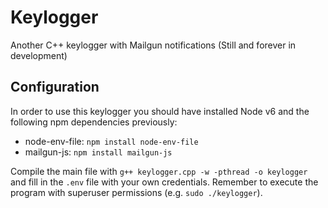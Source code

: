 # Keylogger
Another C++ keylogger with Mailgun notifications (Still and forever in development)
## Configuration
In order to use this keylogger you should have installed Node v6 and the following npm dependencies previously: 
- node-env-file: `npm install node-env-file`
- mailgun-js: `npm install mailgun-js`

Compile the main file with `g++ keylogger.cpp -w -pthread -o keylogger` and fill in the `.env` file with your own credentials.
Remember to execute the program with superuser permissions (e.g. `sudo ./keylogger`).
